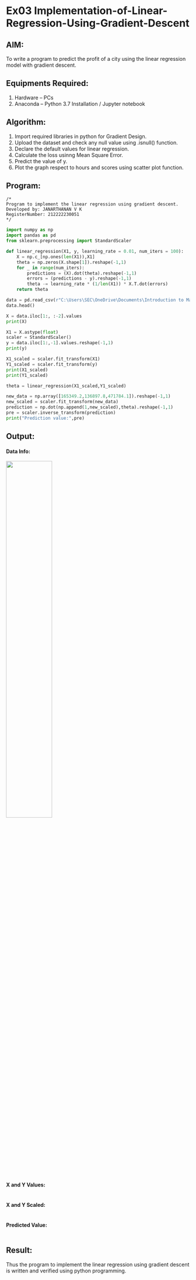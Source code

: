 # Ex03 Implementation-of-Linear-Regression-Using-Gradient-Descent

## AIM:
To write a program to predict the profit of a city using the linear regression model with gradient descent.

## Equipments Required:
1. Hardware – PCs
2. Anaconda – Python 3.7 Installation / Jupyter notebook

## Algorithm:
  1. Import required libraries in python for Gradient Design.
  2. Upload the dataset and check any null value using .isnull() function.
  3. Declare the default values for linear regression.
  4. Calculate the loss usinng Mean Square Error.
  5. Predict the value of y.
  6. Plot the graph respect to hours and scores using scatter plot function.
   
## Program:
```
/*
Program to implement the linear regression using gradient descent.
Developed by: JANARTHANAN V K 
RegisterNumber: 212222230051
*/
```
```python
import numpy as np
import pandas as pd
from sklearn.preprocessing import StandardScaler

def linear_regression(X1, y, learning_rate = 0.01, num_iters = 100):
    X = np.c_[np.ones(len(X1)),X1]
    theta = np.zeros(X.shape[1]).reshape(-1,1)
    for _ in range(num_iters):
        predictions = (X).dot(theta).reshape(-1,1)
        errors = (predictions - y).reshape(-1,1)
        theta -= learning_rate * (1/len(X1)) * X.T.dot(errors)
    return theta

data = pd.read_csv(r"C:\Users\SEC\OneDrive\Documents\Introduction to Machine Learning\Ex03\50_Startups.csv")
data.head()

X = data.iloc[1:, :-2].values
print(X)

X1 = X.astype(float)
scaler = StandardScaler()
y = data.iloc[1:,-1].values.reshape(-1,1)
print(y)

X1_scaled = scaler.fit_transform(X1)
Y1_scaled = scaler.fit_transform(y)
print(X1_scaled)
print(Y1_scaled)

theta = linear_regression(X1_scaled,Y1_scaled)

new_data = np.array([165349.2,136897.8,471784.1]).reshape(-1,1)
new_scaled = scaler.fit_transform(new_data)
prediction = np.dot(np.append(1,new_scaled),theta).reshape(-1,1)
pre = scaler.inverse_transform(prediction)
print("Prediction value:",pre)
```
## Output:

#### Data Info:
<img src="https://github.com/Janarthanan2/ML_EX03_Implementation-of-Linear-Regression-Using-Gradient-Descent/assets/119393515/707d5cd8-6b43-4502-86be-371ff81d0520" width=50%>

#### X and Y Values:
<img src="">


#### X and Y Scaled:
<img src="">

#### Predicted Value:
<img src="">

## Result:
Thus the program to implement the linear regression using gradient descent is written and verified using python programming.

